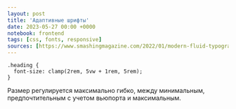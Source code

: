 ```yaml
---
layout: post
title: 'Адаптивные шрифты'
date: 2023-05-27 00:00 +0000
notebook: frontend
tags: [css, fonts, responsive]
sources: [https://www.smashingmagazine.com/2022/01/modern-fluid-typography-css-clamp/]
---
```

```
.heading {
  font-size: clamp(2rem, 5vw + 1rem, 5rem);
}
```

Размер регулируется максимально гибко, между минимальным, предпочтительным с учетом вьюпорта и максимальным.